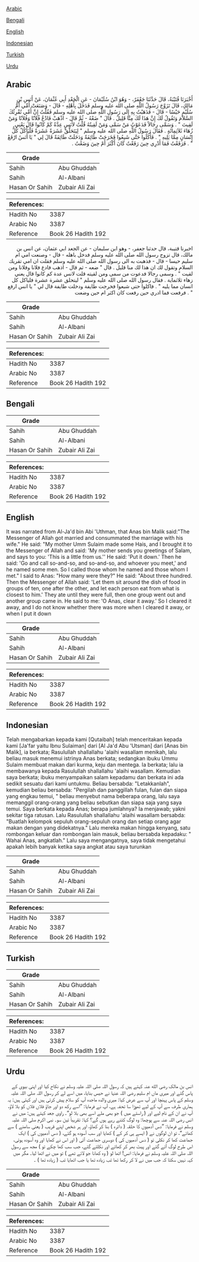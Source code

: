 [Arabic](#arabic)

[Bengali](#bengali)

[English](#english)

[Indonesian](#indonesian)

[Turkish](#turkish)

[Urdu](#urdu)

## Arabic


<div dir="rtl" lang="ar" style={{fontSize:'larger',backgroundColor:'#f8f9fa',padding:20}}>
أَخْبَرَنَا قُتَيْبَةُ، قَالَ حَدَّثَنَا جَعْفَرٌ، - وَهُوَ ابْنُ سُلَيْمَانَ - عَنِ الْجَعْدِ أَبِي عُثْمَانَ، عَنْ أَنَسِ بْنِ مَالِكٍ، قَالَ تَزَوَّجَ رَسُولُ اللَّهِ صلى الله عليه وسلم فَدَخَلَ بِأَهْلِهِ - قَالَ - وَصَنَعَتْ أُمِّي أُمُّ سُلَيْمٍ حَيْسًا - قَالَ - فَذَهَبْتُ بِهِ إِلَى رَسُولِ اللَّهِ صلى الله عليه وسلم فَقُلْتُ إِنَّ أُمِّي تُقْرِئُكَ السَّلاَمَ وَتَقُولُ لَكَ إِنَّ هَذَا لَكَ مِنَّا قَلِيلٌ ‏.‏ قَالَ ‏"‏ ضَعْهُ - ثُمَّ قَالَ - اذْهَبْ فَادْعُ فُلاَنًا وَفُلاَنًا وَمَنْ لَقِيتَ ‏"‏ ‏.‏ وَسَمَّى رِجَالاً فَدَعَوْتُ مَنْ سَمَّى وَمَنْ لَقِيتُهُ قُلْتُ لأَنَسٍ عِدَّةُ كَمْ كَانُوا قَالَ يَعْنِي زُهَاءَ ثَلاَثِمِائَةٍ ‏.‏ فَقَالَ رَسُولُ اللَّهِ صلى الله عليه وسلم ‏"‏ لِيَتَحَلَّقْ عَشَرَةٌ عَشَرَةٌ فَلْيَأْكُلْ كُلُّ إِنْسَانٍ مِمَّا يَلِيهِ ‏"‏ ‏.‏ فَأَكَلُوا حَتَّى شَبِعُوا فَخَرَجَتْ طَائِفَةٌ وَدَخَلَتْ طَائِفَةٌ قَالَ لِي ‏"‏ يَا أَنَسُ ارْفَعْ ‏"‏ ‏.‏ فَرَفَعْتُ فَمَا أَدْرِي حِينَ رَفَعْتُ كَانَ أَكْثَرَ أَمْ حِينَ وَضَعْتُ ‏.‏
</div>
<div style={{backgroundColor:'#f8f9fa',padding:20, marginBottom: 10}}><table> <thead> <tr> <th>Grade</th> <th></th> </tr> </thead> <tbody> <tr><td>Sahih</td><td>Abu Ghuddah</td></tr><tr><td>Sahih</td><td>Al-Albani</td></tr><tr><td>Hasan Or Sahih</td><td>Zubair Ali Zai</td></tr></tbody></table><table> <thead> <tr> <th>References:</th> <th></th> </tr> </thead> <tbody><tr><td>Hadith No</td><td>3387</td></tr><tr><td>Arabic No</td><td>3387</td></tr><tr><td>Reference</td><td>Book 26 Hadith 192</td></tr></tbody></table></div>


<div dir="rtl" lang="ar" style={{fontSize:'larger',backgroundColor:'#f8f9fa',padding:20}}>
اخبرنا قتيبة، قال حدثنا جعفر، - وهو ابن سليمان - عن الجعد ابي عثمان، عن انس بن مالك، قال تزوج رسول الله صلى الله عليه وسلم فدخل باهله - قال - وصنعت امي ام سليم حيسا - قال - فذهبت به الى رسول الله صلى الله عليه وسلم فقلت ان امي تقريك السلام وتقول لك ان هذا لك منا قليل . قال " ضعه - ثم قال - اذهب فادع فلانا وفلانا ومن لقيت " . وسمى رجالا فدعوت من سمى ومن لقيته قلت لانس عدة كم كانوا قال يعني زهاء ثلاثماية . فقال رسول الله صلى الله عليه وسلم " ليتحلق عشرة عشرة فلياكل كل انسان مما يليه " . فاكلوا حتى شبعوا فخرجت طايفة ودخلت طايفة قال لي " يا انس ارفع " . فرفعت فما ادري حين رفعت كان اكثر ام حين وضعت
</div>
<div style={{backgroundColor:'#f8f9fa',padding:20, marginBottom: 10}}><table> <thead> <tr> <th>Grade</th> <th></th> </tr> </thead> <tbody> <tr><td>Sahih</td><td>Abu Ghuddah</td></tr><tr><td>Sahih</td><td>Al-Albani</td></tr><tr><td>Hasan Or Sahih</td><td>Zubair Ali Zai</td></tr></tbody></table><table> <thead> <tr> <th>References:</th> <th></th> </tr> </thead> <tbody><tr><td>Hadith No</td><td>3387</td></tr><tr><td>Arabic No</td><td>3387</td></tr><tr><td>Reference</td><td>Book 26 Hadith 192</td></tr></tbody></table></div>

## Bengali


<div dir="ltr" lang="bn" style={{fontSize:'larger',backgroundColor:'#f8f9fa',padding:20}}>

</div>
<div style={{backgroundColor:'#f8f9fa',padding:20, marginBottom: 10}}><table> <thead> <tr> <th>Grade</th> <th></th> </tr> </thead> <tbody> <tr><td>Sahih</td><td>Abu Ghuddah</td></tr><tr><td>Sahih</td><td>Al-Albani</td></tr><tr><td>Hasan Or Sahih</td><td>Zubair Ali Zai</td></tr></tbody></table><table> <thead> <tr> <th>References:</th> <th></th> </tr> </thead> <tbody><tr><td>Hadith No</td><td>3387</td></tr><tr><td>Arabic No</td><td>3387</td></tr><tr><td>Reference</td><td>Book 26 Hadith 192</td></tr></tbody></table></div>

## English


<div dir="ltr" lang="en" style={{fontSize:'larger',backgroundColor:'#f8f9fa',padding:20}}>
It was narrated from Al-Ja'd bin Abi 'Uthman, that Anas bin Malik said:"The Messenger of Allah got married and consummated the marriage with his wife." He said: "My mother Umm Sulaim made some Hais, and I brought it to the Messenger of Allah and said: 'My mother sends you greetings of Salam, and says to you: 'This is a little from us.'' He said: 'Put it down.' Then he said: 'Go and call so-and-so, and so-and-so, and whoever you meet,' and he named some men. So I called those whom he named and those whom I met." I said to Anas: "How many were they?" He said: "About three hundred. Then the Messenger of Allah said: 'Let them sit around the dish of food in groups of ten, one after the other, and let each person eat from what is closest to him.' They ate until they were full, then one group went out and another group came in. He said to me: 'O Anas, clear it away.' So I cleared it away, and I do not know whether there was more when I cleared it away, or when I put it down
</div>
<div style={{backgroundColor:'#f8f9fa',padding:20, marginBottom: 10}}><table> <thead> <tr> <th>Grade</th> <th></th> </tr> </thead> <tbody> <tr><td>Sahih</td><td>Abu Ghuddah</td></tr><tr><td>Sahih</td><td>Al-Albani</td></tr><tr><td>Hasan Or Sahih</td><td>Zubair Ali Zai</td></tr></tbody></table><table> <thead> <tr> <th>References:</th> <th></th> </tr> </thead> <tbody><tr><td>Hadith No</td><td>3387</td></tr><tr><td>Arabic No</td><td>3387</td></tr><tr><td>Reference</td><td>Book 26 Hadith 192</td></tr></tbody></table></div>

## Indonesian


<div dir="ltr" lang="id" style={{fontSize:'larger',backgroundColor:'#f8f9fa',padding:20}}>
Telah mengabarkan kepada kami [Qutaibah] telah menceritakan kepada kami [Ja'far yaitu Ibnu Sulaiman] dari [Al Ja'd Abu 'Utsman] dari [Anas bin Malik], ia berkata; Rasulullah shallallahu 'alaihi wasallam menikah, lalu beliau masuk menemui istrinya Anas berkata; sedangkan ibuku Ummu Sulaim membuat makan dari kurma, keju dan mentega. Ia berkata; lalu ia membawanya kepada Rasulullah shallallahu 'alaihi wasallam. Kemudian saya berkata; ibuku menyampaikan salam kepadamu dan berkata ini ada sedikit sesuatu dari kami untukmu. Beliau bersabda: "Letakkanlah", kemudian beliau bersabda: "Pergilah dan panggillah fulan, fulan dan siapa yang engkau temui, " beliau menyebut nama beberapa orang, lalu saya memanggil orang-orang yang beliau sebutkan dan siapa saja yang saya temui. Saya berkata kepada Anas; berapa jumlahnya? Ia menjawab; yakni sekitar tiga ratusan. Lalu Rasulullah shallallahu 'alaihi wasallam bersabda: "Buatlah kelompok sepuluh orang-sepuluh orang dan setiap orang agar makan dengan yang didekatnya." Lalu mereka makan hingga kenyang, satu rombongan keluar dan rombongan lain masuk, beliau bersabda kepadaku: " Wahai Anas, angkatlah." Lalu saya mengangatnya, saya tidak mengetahui apakah lebih banyak ketika saya angkat atau saya turunkan
</div>
<div style={{backgroundColor:'#f8f9fa',padding:20, marginBottom: 10}}><table> <thead> <tr> <th>Grade</th> <th></th> </tr> </thead> <tbody> <tr><td>Sahih</td><td>Abu Ghuddah</td></tr><tr><td>Sahih</td><td>Al-Albani</td></tr><tr><td>Hasan Or Sahih</td><td>Zubair Ali Zai</td></tr></tbody></table><table> <thead> <tr> <th>References:</th> <th></th> </tr> </thead> <tbody><tr><td>Hadith No</td><td>3387</td></tr><tr><td>Arabic No</td><td>3387</td></tr><tr><td>Reference</td><td>Book 26 Hadith 192</td></tr></tbody></table></div>

## Turkish


<div dir="ltr" lang="tr" style={{fontSize:'larger',backgroundColor:'#f8f9fa',padding:20}}>

</div>
<div style={{backgroundColor:'#f8f9fa',padding:20, marginBottom: 10}}><table> <thead> <tr> <th>Grade</th> <th></th> </tr> </thead> <tbody> <tr><td>Sahih</td><td>Abu Ghuddah</td></tr><tr><td>Sahih</td><td>Al-Albani</td></tr><tr><td>Hasan Or Sahih</td><td>Zubair Ali Zai</td></tr></tbody></table><table> <thead> <tr> <th>References:</th> <th></th> </tr> </thead> <tbody><tr><td>Hadith No</td><td>3387</td></tr><tr><td>Arabic No</td><td>3387</td></tr><tr><td>Reference</td><td>Book 26 Hadith 192</td></tr></tbody></table></div>

## Urdu


<div dir="rtl" lang="ur" style={{fontSize:'larger',backgroundColor:'#f8f9fa',padding:20}}>
انس بن مالک رضی الله عنہ کہتے ہیں کہ رسول اللہ صلی اللہ علیہ وسلم نے نکاح کیا اور اپنی بیوی کے پاس گئے اور میری ماں ام سلیم رضی اللہ عنہا نے حیس بنایا، میں اسے لے کر رسول اللہ صلی اللہ علیہ وسلم کے پاس پہنچا اور آپ سے عرض کیا: میری والدہ ماجدہ آپ کو سلام پیش کرتی ہیں اور کہتی ہیں: یہ ہماری طرف سے آپ کے لیے تھوڑا سا تحفہ ہے، آپ نے فرمایا: ”اسے رکھ دو اور جاؤ فلاں فلاں کو بلا لاؤ، آپ نے ان کے نام لیے اور ( راستے میں ) جو بھی ملے اسے بھی بلا لو“۔ راوی جعد کہتے ہیں: میں نے انس رضی اللہ عنہ سے پوچھا: وہ لوگ کتنے رہے ہوں گے؟ کہا: تقریباً تین سو۔ نبی اکرم صلی اللہ علیہ وسلم نے فرمایا: ”دس آدمیوں کا حلقہ ( دائرہ ) بنا کر کھاؤ، اور ہر شخص اپنے قریب ( یعنی سامنے ) سے کھائے“، تو ان لوگوں نے ( ایسے ہی کر کے ) کھایا اور سب آسودہ ہو گئے، ( دس آدمیوں کی ) ایک جماعت کھا کر نکلی تو ( دس آدمیوں کی ) دوسری جماعت آئی ( اور اس نے کھایا اور وہ آسودہ ہوئی، اس طرح لوگ آتے گئے اور پیٹ بھر کر کھاتے اور نکلتے گئے، جب سب کھا چکے تو ) مجھ سے رسول اللہ صلی اللہ علیہ وسلم نے فرمایا: انس! اٹھا لو ( وہ کھانا جو لائے تھے ) تو میں نے اٹھا لیا۔ مگر میں کہہ نہیں سکتا کہ جب میں نے لا کر رکھا تھا تب زیادہ تھا یا جب اٹھایا تب ( زیادہ تھا ) ۔
</div>
<div style={{backgroundColor:'#f8f9fa',padding:20, marginBottom: 10}}><table> <thead> <tr> <th>Grade</th> <th></th> </tr> </thead> <tbody> <tr><td>Sahih</td><td>Abu Ghuddah</td></tr><tr><td>Sahih</td><td>Al-Albani</td></tr><tr><td>Hasan Or Sahih</td><td>Zubair Ali Zai</td></tr></tbody></table><table> <thead> <tr> <th>References:</th> <th></th> </tr> </thead> <tbody><tr><td>Hadith No</td><td>3387</td></tr><tr><td>Arabic No</td><td>3387</td></tr><tr><td>Reference</td><td>Book 26 Hadith 192</td></tr></tbody></table></div>